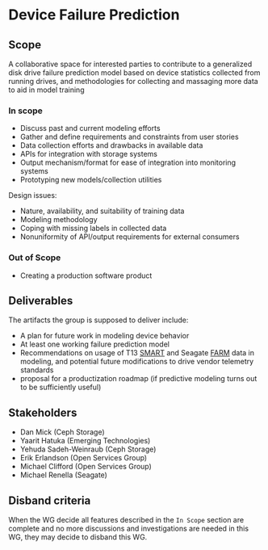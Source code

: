 # Device Failure Prediction

## Scope

A collaborative space for interested parties to contribute
to a generalized disk drive failure prediction model based on
device statistics collected from running drives, and methodologies
for collecting and massaging more data to aid in model training

### In scope

* Discuss past and current modeling efforts
* Gather and define requirements and constraints from user stories
* Data collection efforts and drawbacks in available data
* APIs for integration with storage systems
* Output mechanism/format for ease of integration into monitoring systems
* Prototyping new models/collection utilities

Design issues:

* Nature, availability, and suitability of training data
* Modeling methodology
* Coping with missing labels in collected data
* Nonuniformity of API/output requirements for external consumers

### Out of Scope

* Creating a production software product

## Deliverables

The artifacts the group is supposed to deliver include:

* A plan for future work in modeling device behavior
* At least one working failure prediction model
* Recommendations on usage of T13 [SMART] and Seagate [FARM] data in modeling, and potential future modifications to drive vendor telemetry standards
* proposal for a productization roadmap (if predictive modeling turns out to be sufficiently useful)

[SMART]:http://t1.daumcdn.net/brunch/service/user/axm/file/zRYOdwPu3OMoKYmBOby1fEEQEbU.pdf
[FARM]:https://github.com/Seagate/openSeaChest_LogParser/blob/develop/docs/FARM_Specification.pdf

## Stakeholders

* Dan Mick (Ceph Storage)
* Yaarit Hatuka (Emerging Technologies)
* Yehuda Sadeh-Weinraub (Ceph Storage)
* Erik Erlandson (Open Services Group)
* Michael Clifford (Open Services Group)
* Michael Renella (Seagate)

## Disband criteria

When the WG decide all features described in the `In Scope` section are complete and no more discussions and investigations are needed in this WG, they may decide to disband this WG.
